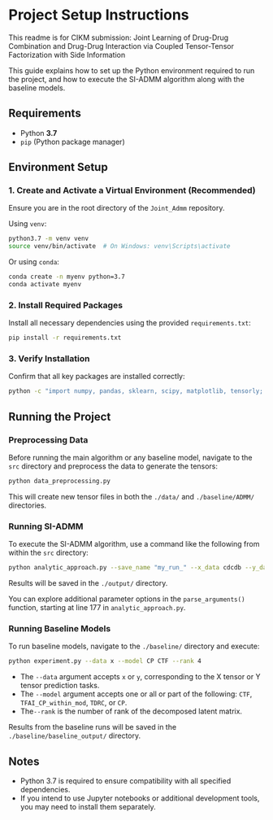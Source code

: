 # Project Setup Instructions

This readme is for CIKM submission: Joint Learning of Drug-Drug Combination and Drug-Drug Interaction via Coupled Tensor-Tensor Factorization with Side Information

This guide explains how to set up the Python environment required to run the project, and how to execute the SI-ADMM algorithm along with the baseline models.

## Requirements

- Python **3.7**
- `pip` (Python package manager)

## Environment Setup

### 1. Create and Activate a Virtual Environment (Recommended)

Ensure you are in the root directory of the `Joint_Admm` repository.

Using `venv`:

```bash
python3.7 -m venv venv
source venv/bin/activate  # On Windows: venv\Scripts\activate
```

Or using `conda`:

```bash
conda create -n myenv python=3.7
conda activate myenv
```

### 2. Install Required Packages

Install all necessary dependencies using the provided `requirements.txt`:

```bash
pip install -r requirements.txt
```

### 3. Verify Installation

Confirm that all key packages are installed correctly:

```bash
python -c "import numpy, pandas, sklearn, scipy, matplotlib, tensorly; print('Environment ready!')"
```

## Running the Project

### Preprocessing Data

Before running the main algorithm or any baseline model, navigate to the `src` directory and preprocess the data to generate the tensors:

```bash
python data_preprocessing.py
```

This will create new tensor files in both the `./data/` and `./baseline/ADMM/` directories.

### Running SI-ADMM

To execute the SI-ADMM algorithm, use a command like the following from within the `src` directory:

```bash
python analytic_approach.py --save_name "my_run_" --x_data cdcdb --y_data tdc --rank 60 --rnd_seeds 123 --tolerance 2 --x_weight 0.57642897 --y_weight 0.04189498 --si_weight 0.08469067 0.09330971 0.02414446 0.17953121
```

Results will be saved in the `./output/` directory.

You can explore additional parameter options in the `parse_arguments()` function, starting at line 177 in `analytic_approach.py`.

### Running Baseline Models

To run baseline models, navigate to the `./baseline/` directory and execute:

```bash
python experiment.py --data x --model CP CTF --rank 4
```

- The `--data` argument accepts `x` or `y`, corresponding to the X tensor or Y tensor prediction tasks.
- The `--model` argument accepts one or all or part of the following: `CTF`, `TFAI_CP_within_mod`, `TDRC`, or `CP`.
- The`--rank` is the number of rank of the decomposed latent matrix.

Results from the baseline runs will be saved in the `./baseline/baseline_output/` directory.

## Notes

- Python 3.7 is required to ensure compatibility with all specified dependencies.
- If you intend to use Jupyter notebooks or additional development tools, you may need to install them separately.
